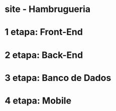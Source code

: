 # site - Hambrugueria
# 1 etapa: Front-End
# 2 etapa: Back-End
# 3 etapa: Banco de Dados
# 4 etapa: Mobile
